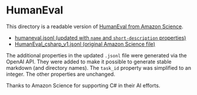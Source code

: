 # HumanEval

This directory is a readable version of [HumanEval from Amazon Science](https://github.com/amazon-science/mxeval).

- [humaneval.jsonl (updated with `name` and `short-description` properties)](./humaneval.jsonl)
- [HumanEval_csharp_v1.jsonl (original Amazon Science file)](https://github.com/amazon-science/mxeval/blob/main/data/multilingual_humaneval/HumanEval_csharp_v1.jsonl)

The additional properties in the updated `.jsonl` file were generated via the OpenAI API. They were added to make it possible to generate stable markdown (and directory names). The `task_id` property was simplified to an integer. The other properties are unchanged.

Thanks to Amazon Science for supporting C# in their AI efforts.
